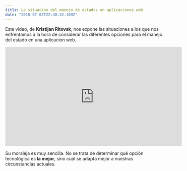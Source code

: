 ```yaml
---
title: La situacion del manejo de estados en aplicaciones web
date: "2018-07-02T22:40:32.169Z"
---
```


Este video, de **Kristijan Ritovsk**, nos expone las situaciones a los que nos enfrentamos a la hora de considerar las diferentes opciones para el manejo del estado en una aplicacion web. 


<iframe width="560" height="315" src="https://www.youtube.com/embed/Q54YDGC_t3Y" frameborder="0" allow="autoplay; encrypted-media" allowfullscreen></iframe>

Su moraleja es muy sencilla. No se trata de determinar qué opción tecnológica es **la mejor**, sino cuál se adapta mejor a nuestras circunstancias actuales. 


